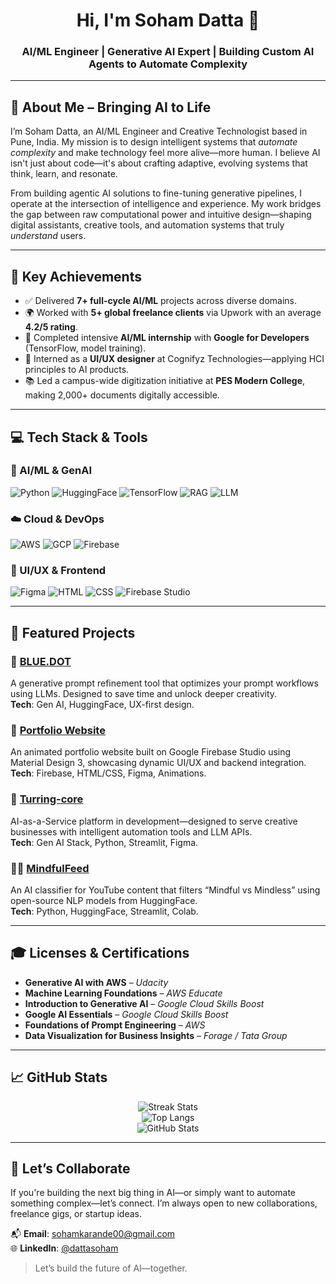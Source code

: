 <h1 align="center">Hi, I'm Soham Datta 🚀</h1>
<h3 align="center">AI/ML Engineer | Generative AI Expert | Building Custom AI Agents to Automate Complexity</h3>

---

## 🧠 About Me – Bringing AI to Life

I’m Soham Datta, an AI/ML Engineer and Creative Technologist based in Pune, India. My mission is to design intelligent systems that *automate complexity* and make technology feel more alive—more human. I believe AI isn't just about code—it's about crafting adaptive, evolving systems that think, learn, and resonate. 

From building agentic AI solutions to fine-tuning generative pipelines, I operate at the intersection of intelligence and experience. My work bridges the gap between raw computational power and intuitive design—shaping digital assistants, creative tools, and automation systems that truly *understand* users.

---

## 📌 Key Achievements

- ✅ Delivered **7+ full-cycle AI/ML** projects across diverse domains.
- 🌍 Worked with **5+ global freelance clients** via Upwork with an average **4.2/5 rating**.
- 🧪 Completed intensive **AI/ML internship** with **Google for Developers** (TensorFlow, model training).
- 🧠 Interned as a **UI/UX designer** at Cognifyz Technologies—applying HCI principles to AI products.
- 📚 Led a campus-wide digitization initiative at **PES Modern College**, making 2,000+ documents digitally accessible.

---

## 💻 Tech Stack & Tools

### 🧠 AI/ML & GenAI  
![Python](https://img.shields.io/badge/Python-3776AB?style=flat&logo=python&logoColor=white)
![HuggingFace](https://img.shields.io/badge/HuggingFace-FF6B00?style=flat&logo=huggingface&logoColor=white)
![TensorFlow](https://img.shields.io/badge/TensorFlow-FF6F00?style=flat&logo=tensorflow&logoColor=white)
![RAG](https://img.shields.io/badge/RAG-007ACC?style=flat&logo=data&logoColor=white)
![LLM](https://img.shields.io/badge/LLMs-AI?style=flat&logo=openai)

### ☁️ Cloud & DevOps  
![AWS](https://img.shields.io/badge/AWS-232F3E?style=flat&logo=amazonaws&logoColor=white)
![GCP](https://img.shields.io/badge/GCP-4285F4?style=flat&logo=googlecloud&logoColor=white)
![Firebase](https://img.shields.io/badge/Firebase-FFCA28?style=flat&logo=firebase&logoColor=black)

### 🎨 UI/UX & Frontend  
![Figma](https://img.shields.io/badge/Figma-F24E1E?style=flat&logo=figma&logoColor=white)
![HTML](https://img.shields.io/badge/HTML5-E34F26?style=flat&logo=html5&logoColor=white)
![CSS](https://img.shields.io/badge/CSS3-1572B6?style=flat&logo=css3&logoColor=white)
![Firebase Studio](https://img.shields.io/badge/Firebase_Studio-yellow?style=flat&logo=firebase)

---

## 🔬 Featured Projects

### 🔷 [BLUE.DOT](https://github.com/sohamdatta/blue-dot)  
A generative prompt refinement tool that optimizes your prompt workflows using LLMs. Designed to save time and unlock deeper creativity.  
**Tech**: Gen AI, HuggingFace, UX-first design.

### 🎨 [Portfolio Website](https://github.com/sohamdatta/portfolio)  
An animated portfolio website built on Google Firebase Studio using Material Design 3, showcasing dynamic UI/UX and backend integration.  
**Tech**: Firebase, HTML/CSS, Figma, Animations.

### 🧩 [Turring-core](https://github.com/sohamdatta/turring-core)  
AI-as-a-Service platform in development—designed to serve creative businesses with intelligent automation tools and LLM APIs.  
**Tech**: Gen AI Stack, Python, Streamlit, Figma.

### 🧘‍♂️ [MindfulFeed](https://github.com/sohamdatta/mindfulfeed)  
An AI classifier for YouTube content that filters “Mindful vs Mindless” using open-source NLP models from HuggingFace.  
**Tech**: Python, HuggingFace, Streamlit, Colab.

---

## 🎓 Licenses & Certifications

- **Generative AI with AWS** – *Udacity*
- **Machine Learning Foundations** – *AWS Educate*
- **Introduction to Generative AI** – *Google Cloud Skills Boost*
- **Google AI Essentials** – *Google Cloud Skills Boost*
- **Foundations of Prompt Engineering** – *AWS*
- **Data Visualization for Business Insights** – *Forage / Tata Group*

---

## 📈 GitHub Stats

<p align="center">
  <img src="https://github-readme-streak-stats.herokuapp.com/?user=sohamdatta&theme=tokyonight" alt="Streak Stats" />
  <br/>
  <img src="https://github-readme-stats.vercel.app/api/top-langs/?username=sohamdatta&layout=compact&theme=radical" alt="Top Langs"/>
  <br/>
  <img src="https://github-readme-stats.vercel.app/api?username=sohamdatta&show_icons=true&theme=radical" alt="GitHub Stats"/>
</p>

---

## 🤝 Let’s Collaborate

If you're building the next big thing in AI—or simply want to automate something complex—let’s connect. I’m always open to new collaborations, freelance gigs, or startup ideas.

📬 **Email**: sohamkarande00@gmail.com  
🌐 **LinkedIn**: [@dattasoham](https://www.linkedin.com/in/dattasoham)

> Let’s build the future of AI—together.  
